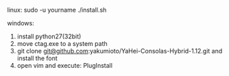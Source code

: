 linux:
   sudo -u yourname ./install.sh

windows:
1. install python27(32bit)
2. move ctag.exe to a system path
3. git clone git@github.com:yakumioto/YaHei-Consolas-Hybrid-1.12.git and install the font
4. open vim and execute: PlugInstall
